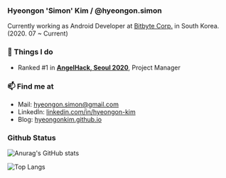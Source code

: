 ### Hyeongon 'Simon' Kim / @hyeongon.simon

Currently working as Android Developer at [Bitbyte Corp.](https://plkey.app) in South Korea. (2020. 07 ~ Current)

### 🚀  Things I do

-   Ranked #1 in [**AngelHack, Seoul 2020**](https://angelhack.com), Project Manager

### 📫  Find me at

-   Mail: [hyeongon.simon@gmail.com](mailto:hyeongon.simon@gmail.com)
-   LinkedIn: [linkedin.com/in/hyeongon-kim](https://www.linkedin.com/in/hyeongon-kim-5844b61a6/)
-   Blog: [hyeongonkim.github.io](https://hyeongonkim.github.io)

### Github Status
![Anurag's GitHub stats](https://github-readme-stats.vercel.app/api?username=hyeongonkim&show_icons=true&count_private=true)

![Top Langs](https://github-readme-stats.vercel.app/api/top-langs/?username=hyeongonkim&layout=compact&count_private=true)
